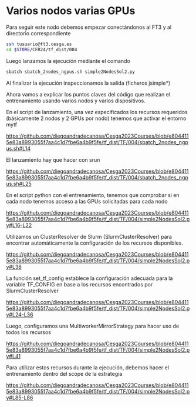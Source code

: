 # Varios nodos varias GPUs

Para seguir este nodo debemos empezar conectándonos al FT3 y al directorio correspondiente

```bash
ssh tusuario@ft3.cesga.es
cd $STORE/CFR24/tf_dist/004
```

Luego lanzamos la ejecución mediante el comando

```bash
sbatch sbatch_2nodes_ngpus.sh simple2NodesSol2.py
```

Al finalizar la ejecución inspeccionamos la salida (ficheros jsimple*)

Ahora vamos a explicar los puntos claves del código que realizan el entrenamiento usando varios nodos y varios dispositivos.

En el script de lanzamiento, una vez especificados los recursos requeridos (básicamente 2 nodos y 2 GPUs por nodo) tenemos que activar el entorno mytf

https://github.com/diegoandradecanosa/Cesga2023Courses/blob/e8044115e83a8993055f7aa4c1d7fbe6a4b9f5fe/tf_dist/TF/004/sbatch_2nodes_ngpus.sh#L14

El lanzamiento hay que hacer con srun

https://github.com/diegoandradecanosa/Cesga2023Courses/blob/e8044115e83a8993055f7aa4c1d7fbe6a4b9f5fe/tf_dist/TF/004/sbatch_2nodes_ngpus.sh#L25

En el script python con el entrenamiento, tenemos que comprobar si en cada nodo tenemos acceso a las GPUs solicitadas para cada nodo

https://github.com/diegoandradecanosa/Cesga2023Courses/blob/e8044115e83a8993055f7aa4c1d7fbe6a4b9f5fe/tf_dist/TF/004/simple2NodesSol2.py#L16-L22

Utilizamos un ClusterResolver de Slurm (SlurmClusterResolver) para encontrar automáticamente la configuración de los recursos disponibles.

https://github.com/diegoandradecanosa/Cesga2023Courses/blob/e8044115e83a8993055f7aa4c1d7fbe6a4b9f5fe/tf_dist/TF/004/simple2NodesSol2.py#L38

La función set_tf_config establece la configuración adecuada para la variable TF_CONFIG en base a los recursos encontrados por SlurmClusterResolver

https://github.com/diegoandradecanosa/Cesga2023Courses/blob/e8044115e83a8993055f7aa4c1d7fbe6a4b9f5fe/tf_dist/TF/004/simple2NodesSol2.py#L24-L36

Luego, configuramos una MultiworkerMirrorStrategy para hacer uso de todos los recursos

https://github.com/diegoandradecanosa/Cesga2023Courses/blob/e8044115e83a8993055f7aa4c1d7fbe6a4b9f5fe/tf_dist/TF/004/simple2NodesSol2.py#L41

Para utilizar estos recursos durante la ejecución, debemos hacer el entrenamiento dentro del scope de la estrategia 

https://github.com/diegoandradecanosa/Cesga2023Courses/blob/e8044115e83a8993055f7aa4c1d7fbe6a4b9f5fe/tf_dist/TF/004/simple2NodesSol2.py#L85-L86


